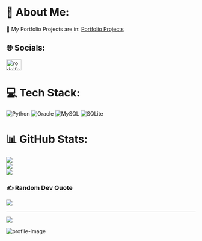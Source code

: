 # 💫 About Me:
🌱 My Portfolio Projects are in: [Portfolio Projects](https://github.com/RodolfoMurillo1/Portfolio_Projects)


## 🌐 Socials:
<p align="left">
<a href="https://linkedin.com/in/rodolfo-murillo" target="blank"><img align="center" src="https://raw.githubusercontent.com/rahuldkjain/github-profile-readme-generator/master/src/images/icons/Social/linked-in-alt.svg" alt="rodolfo murillo" height="30" width="40" /></a>
</p>

# 💻 Tech Stack:
![Python](https://img.shields.io/badge/python-3670A0?style=for-the-badge&logo=python&logoColor=ffdd54) ![Oracle](https://img.shields.io/badge/Oracle-F80000?style=for-the-badge&logo=oracle&logoColor=white) ![MySQL](https://img.shields.io/badge/mysql-%2300f.svg?style=for-the-badge&logo=mysql&logoColor=white) ![SQLite](https://img.shields.io/badge/sqlite-%2307405e.svg?style=for-the-badge&logo=sqlite&logoColor=white) 
# 📊 GitHub Stats:
![](https://github-readme-stats.vercel.app/api?username=RodolfoMurillo1&theme=blue-green&hide_border=false&include_all_commits=false&count_private=false)<br/>
![](https://github-readme-streak-stats.herokuapp.com/?user=RodolfoMurillo1&theme=blue-green&hide_border=false)<br/>
![](https://github-readme-stats.vercel.app/api/top-langs/?username=RodolfoMurillo1&theme=blue-green&hide_border=false&include_all_commits=false&count_private=false&layout=compact)

### ✍️ Random Dev Quote
![](https://quotes-github-readme.vercel.app/api?type=horizontal&theme=radical)

---
[![](https://visitcount.itsvg.in/api?id=RodolfoMurillo1&icon=0&color=0)](https://visitcount.itsvg.in)

![profile-image](images/profile-image.png)

